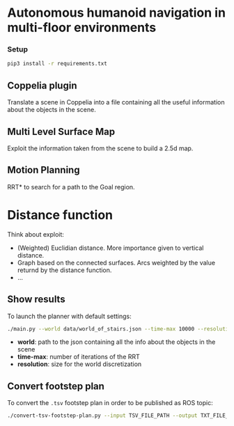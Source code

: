 
# Autonomous humanoid navigation in multi-floor environments

### Setup
```bash
pip3 install -r requirements.txt
```

## Coppelia plugin
Translate a scene in Coppelia into a file containing all the useful information about the objects in the scene.

## Multi Level Surface Map
Exploit the information taken from the scene to build a 2.5d map.

## Motion Planning
RRT* to search for a path to the Goal region.

# Distance function 
Think about exploit:
- (Weighted) Euclidian distance. More importance given to vertical distance.
- Graph based on the connected surfaces. Arcs weighted by the value returnd by the distance function.
- ...

## Show results
To launch the planner with default settings:
```bash
./main.py --world data/world_of_stairs.json --time-max 10000 --resolution 0.02
```
- **world**: path to the json containing all the info about the objects in the scene
- **time-max**: number of iterations of the RRT
- **resolution**: size for the world discretization

## Convert footstep plan
To convert the `.tsv` footstep plan in order to be published as ROS topic:
```bash
./convert-tsv-footstep-plan.py --input TSV_FILE_PATH --output TXT_FILE_PATH
```
